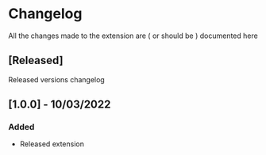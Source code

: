 # Changelog
All the changes made to the extension are ( or should be ) documented here

## [Released]
Released versions changelog

## [1.0.0] - 10/03/2022
### Added
- Released extension